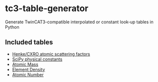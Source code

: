 tc3-table-generator
===================

Generate TwinCAT3-compatible interpolated or constant look-up tables in Python


Included tables
---------------

* [Henke/CXRO atomic scattering factors](tables/cxro)
* [SciPy physical constants](tables/scipy_physical_constants)
* [Atomic Mass](tables/atomic_mass)
* [Element Density](tables/element_density)
* [Atomic Number](tables/atomic_number)
